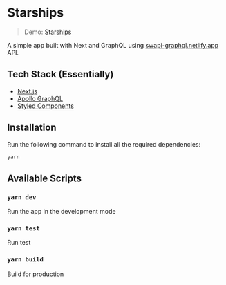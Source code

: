 # Starships

> Demo: [Starships](https://starships-swapi.vercel.app)

A simple app built with Next and GraphQL using [swapi-graphql.netlify.app](https://swapi-graphql.netlify.app) API.

## Tech Stack (Essentially)

- [Next.js](https://nextjs.org/)
- [Apollo GraphQL](https://www.apollographql.com/)
- [Styled Components](https://styled-components.com/)

## Installation

Run the following command to install all the required dependencies:

```bash
yarn
```

## Available Scripts

### `yarn dev`

Run the app in the development mode

### `yarn test`

Run test

### `yarn build`

Build for production
